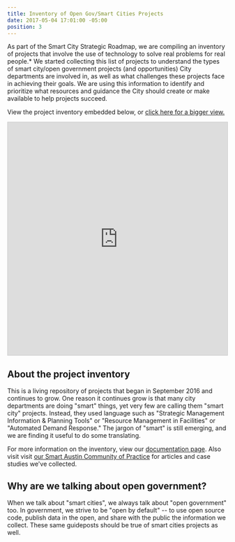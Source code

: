 ```yaml
---
title: Inventory of Open Gov/Smart Cities Projects
date: 2017-05-04 17:01:00 -05:00
position: 3
---
```


As part of the Smart City Strategic Roadmap, we are compiling an inventory of projects that involve the use of technology to solve real problems for real people.\* We started collecting this list of projects to understand the types of smart city/open government projects (and opportunities) City departments are involved in, as well as what challenges these projects face in achieving their goals. We are using this information to identify and prioritize what resources and guidance the City should create or make available to help projects succeed.

View the project inventory embedded below, or  [click here for a bigger view.](https://airtable.com/embed/shrw1eaApYvCI2fbE/tbluO6vp5XB2GwYk4/viwPqpeM7kQ69dSC5)

<div><iframe class="airtable-embed" src="https://airtable.com/embed/shrw1eaApYvCI2fbE?backgroundColor=purple" frameborder="0" onmousewheel="" width="100%" height="533" style="background: transparent; border: 1px solid #ccc;"></iframe></div>

## About the project inventory

This is a living repository of projects that began in September 2016 and continues to grow. One reason it continues grow is that many city departments are doing "smart" things, yet very few are calling them "smart city" projects. Instead, they used language such as "Strategic Management Information & Planning Tools" or "Resource Management in Facilities" or "Automated Demand Response." The jargon of "smart" is still emerging, and we are finding it useful to do some translating.

For more information on the inventory, view our [documentation page](https://opengovpartnership.bloomfire.com/posts/1365870). Also visit visit [our Smart Austin Community of Practice](https://smartaustin.bloomfire.com/) for articles and case studies we've collected.

## Why are we talking about open government?

When we talk about "smart cities", we always talk about "open government" too. In government, we strive to be "open by default" -- to use open source code, publish data in the open, and share with the public the information we collect. These same guideposts should be true of smart cities projects as well.